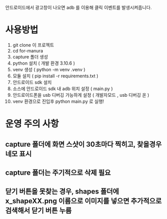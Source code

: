 안드로이드에서 광고창이 나오면 adb 를 이용해 클릭 이벤트를 발생시켜줍니다.

# 사용방법
1. git clone 이 프로젝트 
2. cd for-manura
3. capture 폴더 생성
4. python 설치 ( 개발 환경 3.10.6 )
5. venv 생성 ( python -m venv .venv )
6. 모듈 설치 ( pip install -r requirements.txt )
7. 안드로이드 sdk 설치
8. 소스에 안드로이드 sdk 내 adb 위치 설정 ( main.py )
9. 안드로이드폰을 usb 디버깅 가능하게 설정 ( 개발자모드 , usb 디버깅 온 )
10. venv 환경으로 진입후 python main.py 로 실행!

# 운영 주의 사항
## capture 폴더에 화면 스샷이 30초마다 찍히고, 찾을경우 네모 표시 
## capture 폴더는 주기적으로 삭제 필요
## 닫기 버튼을 못찾는 경우, shapes 폴더에 x_shapeXX.png 이름으로 이미지를 넣으면 추가적으로 검색해서 닫기 버튼 누름
